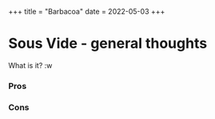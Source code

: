 +++
title = "Barbacoa"
date = 2022-05-03
+++


# Sous Vide - general thoughts

What is it? :w


### Pros

### Cons

